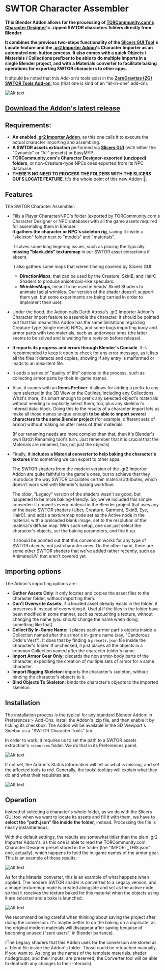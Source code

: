 # SWTOR Character Assembler

**This Blender Addon allows for the processing of [TORCommunity.com's Character Designer](https://github.com/SWTOR-Slicers/WikiPedia/wiki/Using-TORCommunity-Character-Designer)'s .zipped SWTOR characters folders directly from Blender.**

**It combines the previous two-steps functionality of the [Slicers GUI Tool](https://github.com/SWTOR-Slicers/Slicers-GUI)'s Locate feature and the [.gr2 Importer Addon](https://github.com/SWTOR-Slicers/Granny2-Plug-In-Blender-2.8x)'s Character Importer as an automated one-button process. It also comes with a quick Objects / Materials / Collections prefixer to be able to do multiple imports in a single Blender project, and with a Materials converter to facilitate baking operations for exporting SWTOR characters to other apps.**

It should be noted that this Add-on's tools exist in the **[ZeroGravitas (ZG) SWTOR Tools Add-on](https://github.com/SWTOR-Slicers/ZG-SWTOR-Tools)**, too (that one is kind of an "all-in-one" add-on).

![Alt text](images/swtor_char_assembler_010.png)

## **[Download the Addon's latest release](https://github.com/SWTOR-Slicers/SWTOR-Character-Locator/releases/latest)**

## Requirements:
* **An enabled [.gr2 Importer Addon](https://github.com/SWTOR-Slicers/Granny2-Plug-In-Blender-2.8x)**, as this one calls it to execute the actual character importing and assembling.
* **A SWTOR assets extraction** performed via **[Slicers GUI](https://github.com/SWTOR-Slicers/Slicers-GUI)** (with either the "Dynamic" or "All" presets) or EasyMYP.
* **TORCommunity.com's Character Designer-exported (unzipped) folders**, or non-Creature-type NPCs ones exported from its NPC database.  
* **THERE'S NO NEED TO PROCESS THE FOLDERS WITH THE SLICERS GUI'S LOCATE FEATURE**. It's the whole point of this new Addon 🙂.
## Features
The SWTOR Character Assembler:
* Fills a Player Character/NPC's folder (exported by TORCommunity.com's Character Designer or NPC database) with all the game assets required for assembling them in Blender.  
  **It gathers the character or NPC's skeleton rig**, saving it inside a "skeleton" folder next to "models" and "materials".

  It solves some long lingering issues, such as placing the typically **missing "black.dds" texturemap** in our SWTOR asset extractions if absent.  

  It also gathers some maps that weren't being covered by Slicers GUI:
  * **DirectionMaps**, that can be used by the Creature, SkinB, and HairC Shaders to produce anisotropic-like speculars.
  * **WrinklesMaps**, meant to be used in heads' SkinB Shaders to animate facial wrinkles. Our version of the shader doesn't support them yet, but some experiments are being carried in order to implement their use).


* Under the hood, the Addon calls Darth Atroxa's .gr2 Importer Addon's Character Import feature to assemble the character. It should be pointed out that this means this Addon has the same limitations regarding Creature-type (single mesh) NPCs, and some bugs importing body and armor parts with two materials, such as underwear ones (the latter seems to be solved and is waiting for a revision before release).

* **It reports its progress and errors through Blender's Console**. It is recommended to keep it open to check for any error message, as it lists all the files it detects and copies, showing if any entry is malformed or leads to an inexistent file.

* It adds a series of "quality of life" options to the process, such as collecting armor parts by their in-game names.

* Also, it comes with an **Items Prefixer**: it allows for adding a prefix to any item selected in the 3D View or the Outliner, including any Collections. What's more, it's smart enough to prefix any selected object's materials without needing to explicitly select them, too, plus any skeleton's internal data-block. Doing this to the results of a character import lets us make all those names unique enough **to be able to import several characters to the same Blender project** (for example, different sets of armor) without making an utter mess of their materials.  
  
  (If our renaming needs are more complex than that, then it's Blender's own Batch Renaming tool's turn. Just remember that it is crucial that the Materials are renamed, too, not just the objects)

* Finally, **it includes a Material converter to help baking the character's textures** into something we can export to other apps.
  
  The SWTOR shaders from the modern version of the .gr2 Importer Addon are quite faithful to the game's ones, but to achieve that they reproduce the way SWTOR calculates certain material attributes, which doesn't work well with Blender's baking workflow.

  The older, "Legacy" version of the shaders wasn't as good, but happened to be more baking-friendly. So, we've included this simple converter: it converts every material in the Blender project that uses any of the basic SWTOR shaders (Uber, Creature, Garment, SkinB, Eye, HairC), and adds a texturemap node set as the Active node in the material, with a preloaded blank image, set to the resolution of the material's diffuse map. With such setup, one can just select the character's objects, set the baking parameters, and fire it up.

  It should be pointed out that this conversion works for any type of SWTOR objects, not just character ones. On the other hand, there are some other SWTOR shaders that we've added rather recently, such as AnimatedUV, that aren't covered yet.
  


## Importing options
The Addon's importing options are:
* **Gather Assets Only**: it only locates and copies the asset files to the character folder, without importing them.
* **Don't Overwrite Assets**: if a located asset already exists in the folder, it preserves it instead of overwriting it. Useful if the files in the folder have been modified in some manner, such as retouching a texture, without changing the name (you *should* change the name when doing something like that).
* **Collect By In-Game Name**: it places each armor part's objects inside a Collection named after the armor's in-game name (say, "Canderous Ordo's Vest"). It does that by finding a `presets.json` file inside the character's folder. If unchecked, it just places all the objects in a common Collection named after the character folder's name.
* **Import Armor Gear Only**: discards the non armor-body parts of the character, expediting the creation of multiple sets of armor for a same character.
* **Import Rigging Skeleton**: imports the character's skeleton, without binding the character's objects to it.
* **Bind Objects To Skeleton**: binds the character's objects to the imported skeleton.

## Installation
The installation process is the typical for any standard Blender Addon: in Preferences > Add-Ons, install the Addon's .zip file, and then enable it by ticking its checkbox. The Addon will be available in the 3D Viewport's Sidebar as a "SWTOR Character Tools" tab.

In order to work, it requires us to set the path to a SWTOR assets extraction's `resources` folder. We do that in its Preferences panel.

![Alt text](images/swtor_char_assembler_020.png)

If not set, the Addon's Status information will tell us what is missing, and set the affected tools to red. Generally, the tools' tooltips will explain what they do and what their requisites are.

![Alt text](images/swtor_char_assembler_030.png)

## Operation

Instead of selecting a character's whole folder, as we do with the Slicers GUI tool when we want to locate its assets and fill it with them, we have to **select the "path.json" file inside the folder**, instead. Processing the file is nearly instantaneous.

With the default settings, the results are somewhat tidier than the plain .gr2 Importer Addon's, as this one is able to read the TORCommunity.com Character Designer preset stored in the folder (the "IMPORT_THIS.json" one, actually), which happens to hold the in-game names of the armor gear. This is an example of those results:

![Alt text](images/swtor_char_assembler_040.png)

As for the Material converter, this is an example of what happens when applied. The modern SWTOR shader is converted to a Legacy version, and a image texturemap node is created alongside and set as the active node, so that it receives the texture baked for this material when the objects using it are selected and a bake is launched.

![Alt text](images/swtor_char_assembler_050.png)

We recommend being careful when thinking about saving the project after doing the conversion. It's maybe better to do the baking on a duplicate, as the original modern materials will disappear after saving because of becoming unused ("zero users", in Blender parlance).

(The Legacy shaders that this Addon uses for the conversion are stored as a .blend file inside the Addon's folder. Those could be retouched manually, if you want to. As long as the names of the template materials, shader nodegroups, and their inputs, are preserved, the Converter tool will be able to deal with any changes to their internals)
